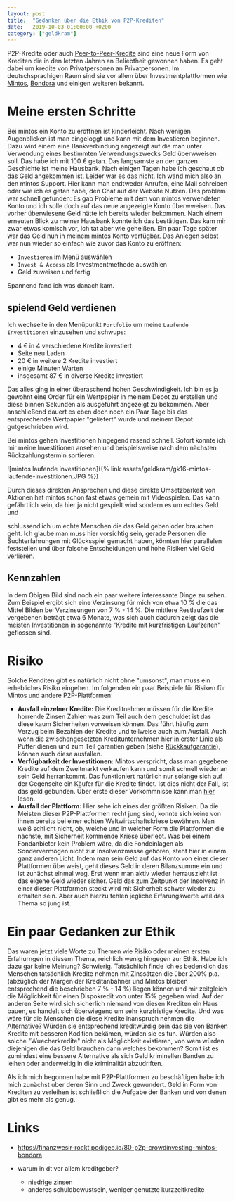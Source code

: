 ```yaml
---
layout: post
title:  "Gedanken über die Ethik von P2P-Krediten"
date:   2019-10-03 01:00:00 +0200
category: ["geldkram"]
---
```


P2P-Kredite oder auch [Peer-to-Peer-Kredite](https://de.wikipedia.org/wiki/Peer-to-Peer-Kredit) sind eine neue Form von Krediten die in den letzten Jahren an Beliebtheit gewonnen haben. Es geht dabei um kredite von Privatpersonen an Privatpersonen. Im deutschsprachigen Raum sind sie vor allem über Investmentplattformen wie [Mintos](https://www.mintos.com/de/), [Bondora](https://www.bondora.com/de) und einigen weiteren bekannt.

# Meine ersten Schritte
Bei mintos ein Konto zu eröffnen ist kinderleicht. Nach wenigen Augenblicken ist man eingeloggt und kann mit dem Investieren beginnen. Dazu wird einem eine Bankverbindung angezeigt auf die man unter Verwendung eines bestimmten Verwendungszwecks Geld überwweisen soll.
Das habe ich mit 100 € getan. Das langsamste an der ganzen Geschichte ist meine Hausbank. Nach einigen Tagen habe ich geschaut ob das Geld angekommen ist. Leider war es das nicht. Ich wand mich also an den mintos Support. Hier kann man endtweder Anrufen, eine Mail schreiben oder wie ich es getan habe, den Chat auf der Website Nutzen. Das problem war schnell gefunden: Es gab Probleme mit dem von mintos verwendeten Konto und ich solle doch auf das neue angezeigte Konto überwweisen. Das vorher überwiesene Geld hätte ich bereits wieder bekommen. Nach einem erneuten Blick zu meiner Hausbank konnte ich das bestätigen. Das kam mir zwar etwas komisch vor, ich tat aber wie geheißen. Ein paar Tage später war das Geld nun in meinem mintos Konto verfügbar.
Das Anlegen selbst war nun wieder so einfach wie zuvor das Konto zu eröffnen:

* `Investieren` im Menü auswählen
* `Invest & Access` als Investmentmethode auswählen
* Geld zuweisen und fertig

Spannend fand ich was danach kam.

## spielend Geld verdienen
Ich wechselte in den Menüpunkt `Portfolio` um meine `Laufende Investitionen` einzusehen und schwups:

* 4 € in 4 verschiedene Kredite investiert
* Seite neu Laden
* 20 € in weitere 2 Kredite investiert
* einige Minuten Warten
* insgesamt 87 € in diverse Kredite investiert

Das alles ging in einer überaschend hohen Geschwindigkeit. Ich bin es ja gewohnt eine Order für ein Wertpapier in meinem Depot zu erstellen und diese binnen Sekunden als ausgeführt angezeigt zu bekommen. Aber anschließend dauert es eben doch noch ein Paar Tage bis das entsprechende Wertpapier "geliefert" wurde und meinem Depot gutgeschrieben wird.

Bei mintos gehen Investitionen hingegend rasend schnell. Sofort konnte ich mir meine Investitionen ansehen und beispielsweise nach dem nächsten Rückzahlungstermin sortieren.

![mintos laufende investitionen]({% link assets/geldkram/gk16-mintos-laufende-investitionen.JPG %})

Durch dieses direkten Ansprechen und diese direkte Umsetzbarkeit von Aktionen hat mintos schon fast etwas gemein mit Videospielen. Das kann gefährtlich sein, da hier ja nicht gespielt wird sondern es um echtes Geld und


 schlussendlich um echte Menschen die das Geld geben oder brauchen geht. Ich glaube man muss hier vorsichtig sein, gerade Personen die Suchterfahrungen mit Glücksspiel gemacht haben, könnten hier parallelen feststellen und über falsche Entscheidungen und hohe Risiken viel Geld verlieren.

## Kennzahlen
In dem Obigen Bild sind noch ein paar weitere interessante Dinge zu sehen. Zum Beispiel ergibt sich eine Verzinsung für mich von etwa 10 % die das Mittel Bilden bei Verzinsungen von 7 % - 14 %. Die mittlere Restlaufzeit der vergebenen beträgt etwa 6 Monate, was sich auch dadurch zeigt das die meisten Investitionen in sogenannte "Kredite mit kurzfristigen Laufzeiten" geflossen sind.

# Risiko
Solche Renditen gibt es natürlich nicht ohne "umsonst", man muss ein erhebliches Risiko eingehen. Im folgenden ein paar Beispiele für Risiken für Mintos und andere P2P-Plattformen:

* **Ausfall einzelner Kredite:** Die Kreditnehmer müssen für die Kredite horrende Zinsen Zahlen was zum Teil auch dem geschuldet ist das diese kaum Sicherheiten vorweisen können. Das führt häufig zum Verzug beim Bezahlen der Kredite und teilweise auch zum Ausfall. Auch wenn die zwischengesetzten Kreditunternehmen hier in erster Linie als Puffer dienen und zum Teil garantien geben (siehe [Rückkaufgarantie](https://help.mintos.com/hc/de/articles/115002852689-Was-ist-eine-R%C3%BCckkaufgarantie-und-wie-funktioniert-sie-)), können auch diese ausfallen.
* **Verfügbarkeit der Investitionen:** Mintos verspricht, dass man gegebene Kredite auf dem Zweitmarkt verkaufen kann und somit schnell wieder an sein Geld herrankommt. Das funktioniert natürlich nur solange sich auf der Gegenseite ein Käufer für die Kredite findet. Ist dies nicht der Fall, ist das geld gebunden. Über erste dieser Vorkommnisse kann man [hier](https://www.p2p-kredite.com/mintos-invest-access-erstmals-ausserhalb-der-in-der-regel-klausel-verzoegerte-auszahlungen-ueberraschen-einige-anleger_2019.html) lesen.
* **Ausfall der Plattform:** Hier sehe ich eines der größten Risiken. Da die Meisten dieser P2P-Plattformen recht jung sind, konnte sich keine von ihnen bereits bei einer echten Weltwirtschaftskriese bewähren. Man weiß schlicht nicht, ob, welche und in welcher Form die Plattformen die nächste, mit Sicherheit kommende Kriese überlebt. Was bei einem Fondanbieter kein Problem wäre, da die Fondeinlagen als Sondervermögen nicht zur Insolvenzmasse gehören, steht hier in einem ganz anderen Licht. Indem man sein Geld auf das Konto von einer dieser Plattformen überweist, geht dieses Geld in deren Bilanzsumme ein und ist zunächst einmal weg. Erst wenn man aktiv wieder herrauszieht ist das eigene Geld wieder sicher. Geld das zum Zeitpunkt der Insolvenz in einer dieser Plattformen steckt wird mit Sicherheit schwer wieder zu erhalten sein. Aber auch hierzu fehlen jegliche Erfarungswerte weil das Thema so jung ist.

# Ein paar Gedanken zur Ethik
Das waren jetzt viele Worte zu Themen wie Risiko oder meinen ersten Erfahurngen in diesem Thema, reichlich wenig hingegen zur Ethik. Habe ich dazu gar keine Meinung? Schwierig. Tatsächlich finde ich es bedenklich das Menschen tatsächlich Kredite nehmen mit Zinssätzen die über 200% p.a. (abzüglich der Margen der Kreditanbahner und Mintos bleiben entsprechend die beschrieben 7 % - 14 %) liegen können und mir zeitgleich die Möglichkeit für einen Dispokredit von unter 15% gegeben wird. Auf der anderen Seite wird sich sicherlich niemand von diesen Krediten ein Haus bauen, es handelt sich überwiegend um sehr kurzfristige Kredite. Und was wäre für die Menschen die diese Kredite inanspruch nehmen die Alternative? Würden sie entsprechend kreditwürdig sein das sie von Banken Kredite mit besseren Kodition bekämen, würden sie es tun. Würden also solche "Wuecherkredite" nicht als Möglichkeit existieren, von wem würden diejenigen die das Geld brauchen dann welches bekommen? Somit ist es zumindest eine bessere Alternative als sich Geld kriminellen Banden zu leihen oder anderweitig in die kriminalität abzudriften.

Als ich mich begonnen habe mit P2P-Plattformen zu beschäftigen habe ich mich zunächst uber deren Sinn und Zweck gewundert. Geld in Form von Krediten zu verleihen ist schließlich die Aufgabe der Banken und von denen gibt es mehr als genug.


# Links

* https://finanzwesir-rockt.podigee.io/80-p2p-crowdinvesting-mintos-bondora

* warum in dt vor allem kreditgeber?
  * niedrige zinsen
  * anderes schuldbewustsein, weniger genutzte kurzzeitkredite
